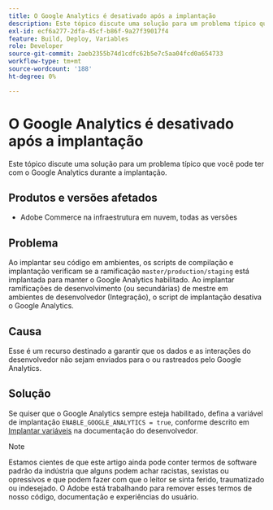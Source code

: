 ```yaml
---
title: O Google Analytics é desativado após a implantação
description: Este tópico discute uma solução para um problema típico que você pode ter com o Google Analytics durante a implantação.
exl-id: ecf6a277-2dfa-45cf-b86f-9a27f39017f4
feature: Build, Deploy, Variables
role: Developer
source-git-commit: 2aeb2355b74d1cdfc62b5e7c5aa04fcd0a654733
workflow-type: tm+mt
source-wordcount: '188'
ht-degree: 0%

---
```


# O Google Analytics é desativado após a implantação

Este tópico discute uma solução para um problema típico que você pode ter com o Google Analytics durante a implantação.

## Produtos e versões afetados

* Adobe Commerce na infraestrutura em nuvem, todas as versões

## Problema

Ao implantar seu código em ambientes, os scripts de compilação e implantação verificam se a ramificação `master/production/staging` está implantada para manter o Google Analytics habilitado. Ao implantar ramificações de desenvolvimento (ou secundárias) de mestre em ambientes de desenvolvedor (Integração), o script de implantação desativa o Google Analytics.

## Causa

Esse é um recurso destinado a garantir que os dados e as interações do desenvolvedor não sejam enviados para o ou rastreados pelo Google Analytics.

## Solução

Se quiser que o Google Analytics sempre esteja habilitado, defina a variável de implantação `ENABLE_GOOGLE_ANALYTICS = true`, conforme descrito em [Implantar variáveis](https://experienceleague.adobe.com/en/docs/commerce-cloud-service/user-guide/configure/env/stage/variables-deploy#enable_google_analytics) na documentação do desenvolvedor.

>[!NOTE]
>
>Estamos cientes de que este artigo ainda pode conter termos de software padrão da indústria que alguns podem achar racistas, sexistas ou opressivos e que podem fazer com que o leitor se sinta ferido, traumatizado ou indesejado. O Adobe está trabalhando para remover esses termos de nosso código, documentação e experiências do usuário.
